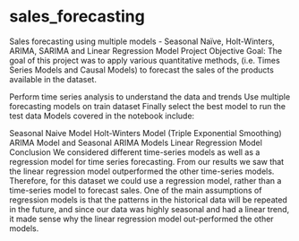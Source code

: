 # sales_forecasting
Sales forecasting using multiple models - Seasonal Naïve, Holt-Winters, ARIMA, SARIMA and Linear Regression Model
Project Objective
Goal: The goal of this project was to apply various quantitative methods, (i.e. Times Series Models and Causal Models) to forecast the sales of the products available in the dataset.

Perform time series analysis to understand the data and trends
Use multiple forecasting models on train dataset
Finally select the best model to run the test data
Models covered in the notebook include:

Seasonal Naive Model
Holt-Winters Model (Triple Exponential Smoothing)
ARIMA Model and Seasonal ARIMA Models
Linear Regression Model
Conclusion
We considered different time-series models as well as a regression model for time series forecasting. From our results we saw that the linear regression model outperformed the other time-series models. Therefore, for this dataset we could use a regression model, rather than a time-series model to forecast sales. One of the main assumptions of regression models is that the patterns in the historical data will be repeated in the future, and since our data was highly seasonal and had a linear trend, it made sense why the linear regression model out-performed the other models.



